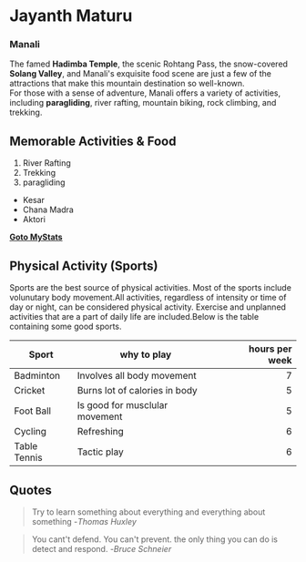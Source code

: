 # Jayanth Maturu
### Manali
The famed **Hadimba Temple**, the scenic Rohtang Pass, the snow-covered **Solang Valley**, and Manali's exquisite food scene are just a few of the attractions that make this mountain destination so well-known.<br>
For those with a sense of adventure, Manali offers a variety of activities, including **paragliding**, river rafting, mountain biking, rock climbing, and trekking.

Memorable Activities & Food
---

1. River Rafting
2. Trekking
3. paragliding

* Kesar
* Chana Madra
* Aktori

**[Goto MyStats](MyStats.md)**

Physical Activity (Sports)
---

Sports are the best source of physical activities. Most of the sports include volunutary body movement.All activities, regardless of intensity or time of day or night, can be considered physical activity. Exercise and unplanned activities that are a part of daily life are included.Below is the table containing some good sports.

| Sport | why to play | hours per week |
| --- | --- | ---: |
| Badminton | Involves all body movement | 7 |
| Cricket | Burns lot of calories in body | 5 |
| Foot Ball| Is good for musclular movement | 5 |
| Cycling | Refreshing  | 6 |
| Table Tennis | Tactic play  | 6 |

Quotes
---
>Try to learn something about everything and everything about something
>-*Thomas Huxley*

>You cant't defend. You can't prevent. the only thing you can do is detect and respond.
>-*Bruce Schneier*